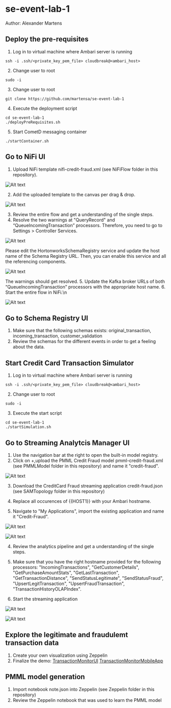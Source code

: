 # se-event-lab-1
Author: Alexander Martens

## Deploy the pre-requisites
1.  Log in to virtual machine where Ambari server is running
```
ssh -i .ssh/<private_key_pem_file> cloudbreak@<ambari_host>
```
2.  Change user to root
```
sudo -i
```
3.  Change user to root
```
git clone https://github.com/martensa/se-event-lab-1
```
4.  Execute the deployment script
```
cd se-event-lab-1
./deployPreRequisites.sh
```
5.  Start CometD messaging container
```
./startContainer.sh
```

## Go to NiFi UI
1. Upload NiFi template nifi-credit-fraud.xml (see NiFiFlow folder in this repository).

![Alt text](Screenshots/upload-template.png)

2. Add the uploaded template to the canvas per drag & drop.

![Alt text](Screenshots/add-template.png)

3. Review the entire flow and get a understanding of the single steps.
4. Resolve the two warnings at "QueryRecord" and “QueueIncomingTransaction” processors. Therefore, you need to go to Settings > Controller Services. 

![Alt text](Screenshots/nifi-settings.png)

Please edit the HortonworksSchemaRegistry service and update the host name of the Schema Registry URL. Then, you can enable this service and all the referencing components. 

![Alt text](Screenshots/controller-service.png)

The warnings should get resolved.
5. Update the Kafka broker URLs of both “QueueIncomingTransaction” processors with the appropriate host name.
6. Start the entire flow in NiFi.\n

![Alt text](Screenshots/nifi-start-flow.png)

## Go to Schema Registry UI
1. Make sure that the following schemas exists: original_transaction, incoming_transaction, customer_validation
2. Review the schemas for the different events in order to get a feeling about the data.

## Start Credit Card Transaction Simulator
1.  Log in to virtual machine where Ambari server is running
```
ssh -i .ssh/<private_key_pem_file> cloudbreak@<ambari_host>
```
2.  Change user to root
```
sudo -i
```
3.  Execute the start script
```
cd se-event-lab-1
./startSimulation.sh
```

## Go to Streaming Analytcis Manager UI
1. Use the navigation bar at the right to open the built-in model registry.
2. Click on +,upload the PMML Credit Fraud model pmml-credit-fraud.xml (see PMMLModel folder in this repository) and name it "credit-fraud".

![Alt text](Screenshots/add-pmml.png)

3. Download the CreditCard Fraud streaming application credit-fraud.json (see SAMTopology folder in this repository)

4. Replace all occurences of {{HOST1}} with your Ambari hostname.

3. Navigate to "My Applications", import the existing application and name it "Credit-Fraud".

![Alt text](Screenshots/add-app.png)

![Alt text](Screenshots/save-app.png)

4. Review the analytics pipeline and get a understanding of the single steps.

5. Make sure that you have the right hostname provided for the following processors: "IncomingTransactions", "GetCustomerDetails", "GetPurchaseAmountStats", "GetLastTransaction", "GetTransactionDistance", "SendStatusLegitimate", "SendStatusFraud", "UpsertLegitTransaction", "UpsertFraudTransaction", "TransactionHistoryOLAPIndex".

6. Start the streaming application

![Alt text](Screenshots/start-app.png)

![Alt text](Screenshots/submit-app.png)

## Explore the legitimate and fraudulemt transaction data
1. Create your own visualization using Zeppelin
2. Finalize the demo:
[TransactionMonitorUI](https://github.com/vakshorton/CreditCardTransactionMonitor)
[TransactionMonitorMobileApp](https://github.com/vakshorton/CreditCardTransactionMonitorMobileApp)

## PMML model generation
1. Import notebook note.json into Zeppelin (see Zeppelin folder in this repository)
2. Review the Zeppelin notebook that was used to learn the PMML model
